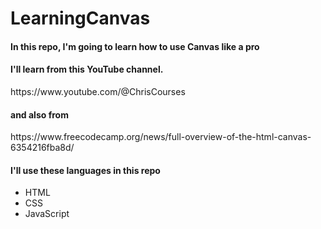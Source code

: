 # LearningCanvas

<h4>In this repo, I'm going to learn how to use Canvas like a pro</h4>
<h4>I'll learn from this YouTube channel.
</h4>
  <a>https://www.youtube.com/@ChrisCourses</a> 
  <h4>and also from</h4>
  <a>https://www.freecodecamp.org/news/full-overview-of-the-html-canvas-6354216fba8d/</a>
<h4>I'll use these languages in this repo</h4>
<ul>
<li>HTML</li>
<li>CSS</li>
<li>JavaScript</li>
</ul>
